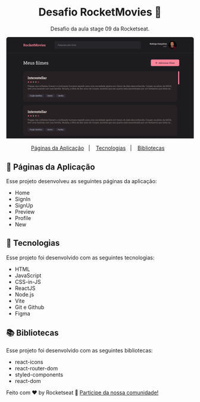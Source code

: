 <h1 align="center"> Desafio RocketMovies 🎥</h1>

<p align="center">
Desafio da aula stage 09 da Rocketseat.
</p>

<p align="center">
  <img alt="imagem da capa do frontend" src="./src/github/theme.png">
</p>

<p align="center">
  <a href="#-páginas">Páginas da Aplicação</a>&nbsp;&nbsp;&nbsp;|&nbsp;&nbsp;&nbsp;
  <a href="#-tecnologias">Tecnologias</a>&nbsp;&nbsp;&nbsp;|&nbsp;&nbsp;&nbsp;
  <a href="#-bibliotecas">Bibliotecas</a>&nbsp;&nbsp;&nbsp;
</p>

## 📄 Páginas da Aplicação

Esse projeto desenvolveu as seguintes páginas da aplicação:

- Home
- SignIn
- SignUp
- Preview
- Profile
- New  

## 🚀 Tecnologias

Esse projeto foi desenvolvido com as seguintes tecnologias:

- HTML
- JavaScript
- CSS-in-JS
- ReactJS
- Node.js
- Vite
- Git e Github
- Figma
  
## 📚 Bibliotecas

Esse projeto foi desenvolvido com as seguintes bibliotecas:

- react-icons
- react-router-dom
- styled-components
- react-dom

Feito com ♥ by Rocketseat :wave: [Participe da nossa comunidade!](https://discord.gg/rocketseat)
